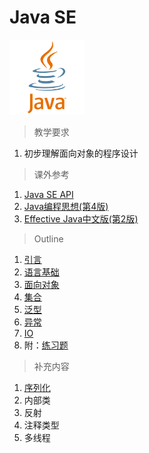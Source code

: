 # Java SE

<img src="../image/javase/java-logo-vector.png" title="Java SE" width="120">

> 教学要求

1. 初步理解面向对象的程序设计

> 课外参考

1. [Java SE API](http://docs.oracle.com/javase/7/docs/api/)
2. [Java编程思想(第4版)](http://www.amazon.cn/Java%E7%BC%96%E7%A8%8B%E6%80%9D%E6%83%B3-%E5%9F%83%E5%8F%B2%E5%B0%94/dp/B0011F7WU4/ref=sr_1_1?ie=UTF8&qid=1449502095&sr=8-1&keywords=java)
3. [Effective Java中文版(第2版)](http://www.amazon.cn/Sun-%E5%85%AC%E5%8F%B8%E6%A0%B8%E5%BF%83%E6%8A%80%E6%9C%AF%E4%B8%9B%E4%B9%A6-Effective-Java%E4%B8%AD%E6%96%87%E7%89%88-Joshua-Bloch/dp/B001PTGR52/ref=sr_1_1?ie=UTF8&qid=1451488145&sr=8-1&keywords=effective+java)

> Outline

1. [引言](intro.md)
2. [语言基础](basic.md)
3. [面向对象](oop.md)
4. [集合](collection.md)
5. [泛型](generics.md)
6. [异常](exception.md)
7. [IO](io.md)
8. 附：[练习题](exercise.md)

> 补充内容

  1. [序列化](seriallizable.md)
  2. 内部类
  3. 反射
  4. 注释类型
  5. 多线程